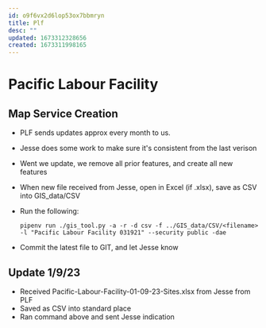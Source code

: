 ```yaml
---
id: o9f6vx2d6lop53ox7bbmryn
title: Plf
desc: ""
updated: 1673312328656
created: 1673311998165
---
```


# Pacific Labour Facility

## Map Service Creation

- PLF sends updates approx every month to us.
- Jesse does some work to make sure it's consistent from the last verison
- Went we update, we remove all prior features, and create all new features
- When new file received from Jesse, open in Excel (if .xlsx), save as CSV into GIS_data/CSV
- Run the following:

  ```
  pipenv run ./gis_tool.py -a -r -d csv -f ../GIS_data/CSV/<filename> -l "Pacific Labour Facility 031921" --security public -dae

  ```

- Commit the latest file to GIT, and let Jesse know

## Update 1/9/23

- Received Pacific-Labour-Facility-01-09-23-Sites.xlsx from Jesse from PLF
- Saved as CSV into standard place
- Ran command above and sent Jesse indication
